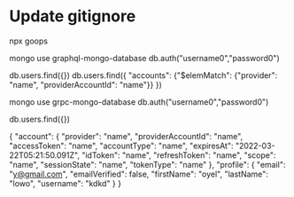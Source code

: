 # Update gitignore
npx goops

mongo
use graphql-mongo-database
db.auth("username0","password0")

db.users.find({})
db.users.find({ "accounts": {"$elemMatch": {"provider": "name", "providerAccountId": "name"}} })

mongo
use grpc-mongo-database
db.auth("username0","password0")

db.users.find({})


{
  "account": {
    "provider": "name",
    "providerAccountId": "name",
    "accessToken": "name",
    "accountType": "name",
    "expiresAt": "2022-03-22T05:21:50.091Z",
    "idToken": "name",
    "refreshToken": "name",
    "scope": "name",
    "sessionState": "name",
    "tokenType": "name"
  },
  "profile": {
    "email": "y@gmail.com",
    "emailVerified": false,
    "firstName": "oyel",
    "lastName": "lowo",
    "username": "kdkd"
  }
}
